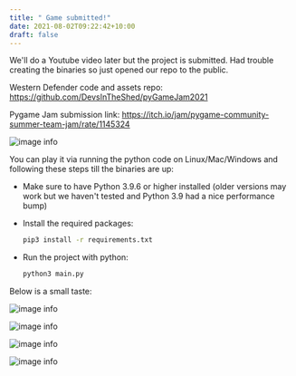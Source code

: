 ```yaml
---
title: " Game submitted!"
date: 2021-08-02T09:22:42+10:00
draft: false
---
```


We'll do a Youtube video later but the project is submitted. Had trouble creating the binaries so just opened our repo to the public.

Western Defender code and assets repo: https://github.com/DevsInTheShed/pyGameJam2021

Pygame Jam submission link: https://itch.io/jam/pygame-community-summer-team-jam/rate/1145324

![image info](https://pygamesummerjam.devsintheshed.com/images/pygamejamsubmission.png) 

You can play it via running the python code on Linux/Mac/Windows and following these steps till the binaries are up:

* Make sure to have Python 3.9.6 or higher installed (older versions may work but we haven't tested and Python 3.9 had a nice performance bump)


* Install the required packages:
    ```bash 
    pip3 install -r requirements.txt
    ``` 
* Run the project with python:
    ```python
    python3 main.py
    ```

Below is a small taste:

![image info](https://pygamesummerjam.devsintheshed.com/images/wdefender.png)

![image info](https://pygamesummerjam.devsintheshed.com/images/cutscene_01.png)

![image info](https://pygamesummerjam.devsintheshed.com/images/cutscene_02.png) 

![image info](https://pygamesummerjam.devsintheshed.com/images/cutscene_03.png) 
